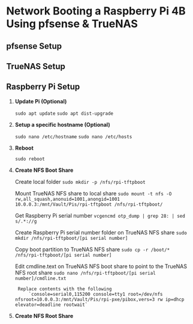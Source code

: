 # Network Booting a Raspberry Pi 4B Using pfsense & TrueNAS

## pfsense Setup

## TrueNAS Setup

## Raspberry Pi Setup

1. **Update Pi (Optional)**

    `sudo apt update`
    `sudo apt dist-upgrade`

2. **Setup a specific hostname (Optional)**

    `sudo nano /etc/hostname`
    `sudo nano /etc/hosts`

3. **Reboot**

    `sudo reboot`

4. **Create NFS Boot Share**

    Create local folder
        `sudo mkdir -p /nfs/rpi-tftpboot`

    Mount TrueNAS NFS share to local share
        `sudo mount -t nfs -O rw,all_squash,anonuid=1001,anongid=1001 10.0.0.3:/mnt/Vault/Pis/rpi-tftpboot /nfs/rpi-tftpboot/`

    Get Raspberry Pi serial number 
        `vcgencmd otp_dump | grep 28: | sed s/.*://g`

    Create Raspberry Pi serial number folder on TrueNAS NFS share
        `sudo mkdir /nfs/rpi-tftpboot/[pi serial number]`

    Copy boot partition to TrueNAS NFS share
	    `sudo cp -r /boot/* /nfs/rpi-tftpboot/[pi serial number]`

    Edit cmdline.text on TrueNAS NFS boot share to point to the TrueNAS NFS root share
	    `sudo nano /nfs/rpi-tftpboot/[pi serial number]/cmdline.txt`
		
        Replace contents with the following
            `console=serial0,115200 console=tty1 root=/dev/nfs nfsroot=10.0.0.3:/mnt/Vault/Pis/rpi-pxe/pibox,vers=3 rw ip=dhcp elevator=deadline rootwait`




5. **Create NFS Root Share**
